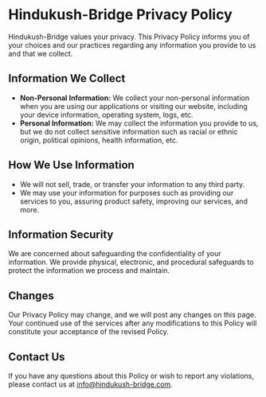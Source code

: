 # Hindukush-Bridge Privacy Policy

Hindukush-Bridge values your privacy. This Privacy Policy informs you of your choices and our practices regarding any information you provide to us and that we collect.

## Information We Collect

- **Non-Personal Information:** We collect your non-personal information when you are using our applications or visiting our website, including your device information, operating system, logs, etc.
- **Personal Information:** We may collect the information you provide to us, but we do not collect sensitive information such as racial or ethnic origin, political opinions, health information, etc.

## How We Use Information

- We will not sell, trade, or transfer your information to any third party.
- We may use your information for purposes such as providing our services to you, assuring product safety, improving our services, and more.

## Information Security

We are concerned about safeguarding the confidentiality of your information. We provide physical, electronic, and procedural safeguards to protect the information we process and maintain.

## Changes

Our Privacy Policy may change, and we will post any changes on this page. Your continued use of the services after any modifications to this Policy will constitute your acceptance of the revised Policy.

## Contact Us

If you have any questions about this Policy or wish to report any violations, please contact us at [info@hindukush-bridge.com](mailto:info@hindukush-bridge.com).
